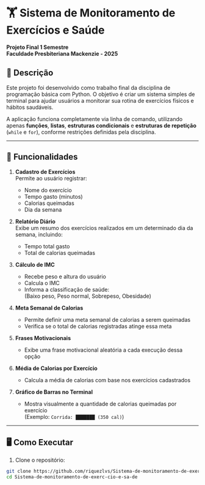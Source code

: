 # 🏋️ Sistema de Monitoramento de Exercícios e Saúde

**Projeto Final  1 Semestre**  
**Faculdade Presbiteriana Mackenzie - 2025**  

## 📌 Descrição

Este projeto foi desenvolvido como trabalho final da disciplina de programação básica com Python. O objetivo é criar um sistema simples de terminal para ajudar usuários a monitorar sua rotina de exercícios físicos e hábitos saudáveis.

A aplicação funciona completamente via linha de comando, utilizando apenas **funções**, **listas**, **estruturas condicionais** e **estruturas de repetição** (`while` e `for`), conforme restrições definidas pela disciplina.

---

## 🎯 Funcionalidades

1. **Cadastro de Exercícios**  
   Permite ao usuário registrar:
   - Nome do exercício
   - Tempo gasto (minutos)
   - Calorias queimadas
   - Dia da semana

2. **Relatório Diário**  
   Exibe um resumo dos exercícios realizados em um determinado dia da semana, incluindo:
   - Tempo total gasto
   - Total de calorias queimadas

3. **Cálculo de IMC**  
   - Recebe peso e altura do usuário
   - Calcula o IMC
   - Informa a classificação de saúde:  
     (Baixo peso, Peso normal, Sobrepeso, Obesidade)

4. **Meta Semanal de Calorias**  
   - Permite definir uma meta semanal de calorias a serem queimadas
   - Verifica se o total de calorias registradas atinge essa meta

5. **Frases Motivacionais**  
   - Exibe uma frase motivacional aleatória a cada execução dessa opção

6. **Média de Calorias por Exercício**  
   - Calcula a média de calorias com base nos exercícios cadastrados

7. **Gráfico de Barras no Terminal**  
   - Mostra visualmente a quantidade de calorias queimadas por exercício  
     (Exemplo: `Corrida: ███████ (350 cal)`)

---

## 🖥️ Como Executar

1. Clone o repositório:

```bash
git clone https://github.com/riquezlvs/Sistema-de-monitoramento-de-exerc-cio-e-sa-de.git
cd Sistema-de-monitoramento-de-exerc-cio-e-sa-de
